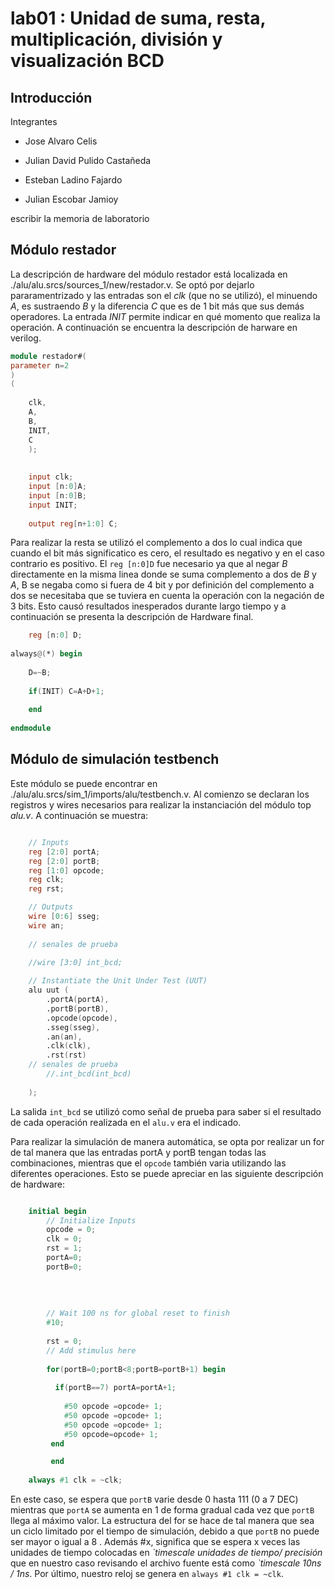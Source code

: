 # lab01 : Unidad de suma, resta, multiplicación, división y visualización BCD
## Introducción
Integrantes


* Jose Alvaro Celis

* Julian David Pulido Castañeda

* Esteban Ladino Fajardo

* Julian Escobar Jamioy

escribir  la memoria de laboratorio 

## Módulo restador

La descripción de hardware del módulo restador está localizada en ./alu/alu.srcs/sources_1/new/restador.v. Se optó por dejarlo pararamentrizado y las entradas son el *clk* (que no se utilizó), el minuendo *A*, es sustraendo *B* y la diferencia *C* que es de 1 bit más que sus demás operadores. La entrada *INIT* permite indicar en qué momento que realiza la operación. A continuación se encuentra la descripción de harware en verilog.


``` verilog
module restador#(
parameter n=2
)
(
    
    clk,
    A,
    B,
    INIT,
    C
    );
    
    
    input clk;
    input [n:0]A;
    input [n:0]B;
    input INIT;
    
    output reg[n+1:0] C;

```
Para realizar la resta se utilizó el complemento a dos lo cual indica que cuando el bit más significatico es cero, el resultado es negativo y en el caso contrario es positivo. El `reg [n:0]D` fue necesario ya que al negar *B* directamente en la misma linea donde se suma complemento a dos de *B* y *A*, B se negaba como si fuera de 4 bit y por definición del complemento a dos se necesitaba que se tuviera en cuenta la operación con la negación de 3 bits. Esto causó resultados inesperados durante largo tiempo y a continuación se presenta la descripción de Hardware final.
```verilog
    reg [n:0] D;
    
always@(*) begin
    
    D=~B;
    
    if(INIT) C=A+D+1;
    
    end
    
endmodule

```
## Módulo de simulación testbench

Este módulo se puede encontrar en ./alu/alu.srcs/sim_1/imports/alu/testbench.v. Al comienzo se declaran los registros y wires necesarios para realizar la instanciación del módulo top *alu.v*. A continuación se muestra:

```verilog

	// Inputs
	reg [2:0] portA;
	reg [2:0] portB;
	reg [1:0] opcode;
	reg clk;
	reg rst;

	// Outputs
	wire [0:6] sseg;
	wire an;
	
	// senales de prueba
	
	//wire [3:0] int_bcd;

	// Instantiate the Unit Under Test (UUT)
	alu uut (
		.portA(portA), 
		.portB(portB), 
		.opcode(opcode), 
		.sseg(sseg), 
		.an(an), 
		.clk(clk), 
		.rst(rst)
    // senales de prueba
        //.int_bcd(int_bcd)		
		
	);
```

La salida `int_bcd` se utilizó como señal de prueba para saber si el resultado de cada operación realizada en el `alu.v` era el indicado.

Para realizar la simulación de manera automática, se opta por realizar un for de tal manera que las entradas portA y portB tengan todas las combinaciones, mientras que el `opcode` también varia utilizando las diferentes operaciones. Esto se puede apreciar en las siguiente descripción de hardware:

```verilog

	initial begin
		// Initialize Inputs
		opcode = 0;
		clk = 0;
		rst = 1;
		portA=0;
		portB=0;
	
	
    
		
		// Wait 100 ns for global reset to finish
		#10;
        
		rst = 0;
		// Add stimulus here
		
		for(portB=0;portB<8;portB=portB+1) begin
		
		  if(portB==7) portA=portA+1; 
		
            #50 opcode =opcode+ 1;
            #50 opcode =opcode+ 1;
            #50 opcode =opcode+ 1;
            #50 opcode=opcode+ 1;
         end

         end
   
	always #1 clk = ~clk;

```

En este caso, se espera que `portB` varie desde 0 hasta 111 (0 a 7 DEC) mientras que `portA` se aumenta en 1 de forma gradual cada vez que `portB` llega al máximo valor. La estructura del for se hace de tal manera que sea un ciclo limitado por el tiempo de simulación, debido a que `portB` no puede ser mayor o igual a 8 . Además #x, significa que se espera x veces las unidades de tiempo colocadas en *\`timescale unidades de tiempo/ precisión* que en nuestro caso revisando el archivo fuente está como *\`timescale 10ns / 1ns*. Por último, nuestro reloj se genera en `always #1 clk = ~clk`.
